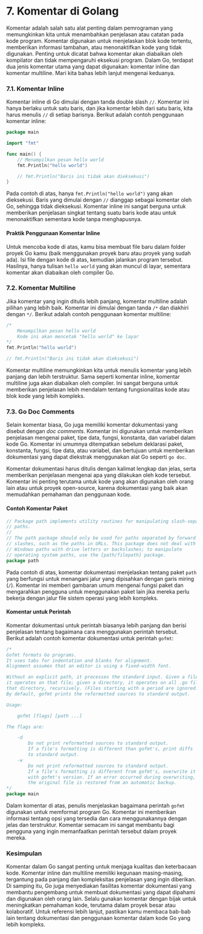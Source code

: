 # 7. Komentar di Golang

Komentar adalah salah satu alat penting dalam pemrograman yang memungkinkan kita untuk menambahkan penjelasan atau catatan pada kode program. Komentar digunakan untuk menjelaskan blok kode tertentu, memberikan informasi tambahan, atau menonaktifkan kode yang tidak digunakan. Penting untuk dicatat bahwa komentar akan diabaikan oleh kompilator dan tidak mempengaruhi eksekusi program. Dalam Go, terdapat dua jenis komentar utama yang dapat digunakan: komentar inline dan komentar multiline. Mari kita bahas lebih lanjut mengenai keduanya.

### 7.1. Komentar Inline

Komentar inline di Go dimulai dengan tanda double slash `//`. Komentar ini hanya berlaku untuk satu baris, dan jika komentar lebih dari satu baris, kita harus menulis `//` di setiap barisnya. Berikut adalah contoh penggunaan komentar inline:

```go
package main

import "fmt"

func main() {
    // Menampilkan pesan hello world
    fmt.Println("hello world")

    // fmt.Println("Baris ini tidak akan dieksekusi")
}
```

Pada contoh di atas, hanya `fmt.Println("hello world")` yang akan dieksekusi. Baris yang dimulai dengan `//` dianggap sebagai komentar oleh Go, sehingga tidak dieksekusi. Komentar inline ini sangat berguna untuk memberikan penjelasan singkat tentang suatu baris kode atau untuk menonaktifkan sementara kode tanpa menghapusnya.

#### Praktik Penggunaan Komentar Inline

Untuk mencoba kode di atas, kamu bisa membuat file baru dalam folder proyek Go kamu (baik menggunakan proyek baru atau proyek yang sudah ada). Isi file dengan kode di atas, kemudian jalankan program tersebut. Hasilnya, hanya tulisan `hello world` yang akan muncul di layar, sementara komentar akan diabaikan oleh compiler Go.

### 7.2. Komentar Multiline

Jika komentar yang ingin ditulis lebih panjang, komentar multiline adalah pilihan yang lebih baik. Komentar ini dimulai dengan tanda `/*` dan diakhiri dengan `*/`. Berikut adalah contoh penggunaan komentar multiline:

```go
/*
    Menampilkan pesan hello world
    Kode ini akan mencetak "hello world" ke layar
*/
fmt.Println("hello world")

// fmt.Println("Baris ini tidak akan dieksekusi")
```

Komentar multiline memungkinkan kita untuk menulis komentar yang lebih panjang dan lebih terstruktur. Sama seperti komentar inline, komentar multiline juga akan diabaikan oleh compiler. Ini sangat berguna untuk memberikan penjelasan lebih mendalam tentang fungsionalitas kode atau blok kode yang lebih kompleks.

### 7.3. Go Doc Comments

Selain komentar biasa, Go juga memiliki komentar dokumentasi yang disebut dengan _doc comments_. Komentar ini digunakan untuk memberikan penjelasan mengenai paket, tipe data, fungsi, konstanta, dan variabel dalam kode Go. Komentar ini umumnya ditempatkan sebelum deklarasi paket, konstanta, fungsi, tipe data, atau variabel, dan bertujuan untuk memberikan dokumentasi yang dapat diekstrak menggunakan alat Go seperti `go doc`.

Komentar dokumentasi harus ditulis dengan kalimat lengkap dan jelas, serta memberikan penjelasan mengenai apa yang dilakukan oleh kode tersebut. Komentar ini penting terutama untuk kode yang akan digunakan oleh orang lain atau untuk proyek open-source, karena dokumentasi yang baik akan memudahkan pemahaman dan penggunaan kode.

#### Contoh Komentar Paket

```go
// Package path implements utility routines for manipulating slash-separated
// paths.
//
// The path package should only be used for paths separated by forward
// slashes, such as the paths in URLs. This package does not deal with
// Windows paths with drive letters or backslashes; to manipulate
// operating system paths, use the [path/filepath] package.
package path
```

Pada contoh di atas, komentar dokumentasi menjelaskan tentang paket `path` yang berfungsi untuk menangani jalur yang dipisahkan dengan garis miring (`/`). Komentar ini memberi gambaran umum mengenai fungsi paket dan mengarahkan pengguna untuk menggunakan paket lain jika mereka perlu bekerja dengan jalur file sistem operasi yang lebih kompleks.

#### Komentar untuk Perintah

Komentar dokumentasi untuk perintah biasanya lebih panjang dan berisi penjelasan tentang bagaimana cara menggunakan perintah tersebut. Berikut adalah contoh komentar dokumentasi untuk perintah `gofmt`:

```go
/*
Gofmt formats Go programs.
It uses tabs for indentation and blanks for alignment.
Alignment assumes that an editor is using a fixed-width font.

Without an explicit path, it processes the standard input. Given a file,
it operates on that file; given a directory, it operates on all .go files in
that directory, recursively. (Files starting with a period are ignored.)
By default, gofmt prints the reformatted sources to standard output.

Usage:

    gofmt [flags] [path ...]

The flags are:

    -d
        Do not print reformatted sources to standard output.
        If a file's formatting is different than gofmt's, print diffs
        to standard output.
    -w
        Do not print reformatted sources to standard output.
        If a file's formatting is different from gofmt's, overwrite it
        with gofmt's version. If an error occurred during overwriting,
        the original file is restored from an automatic backup.
*/
package main
```

Dalam komentar di atas, penulis menjelaskan bagaimana perintah `gofmt` digunakan untuk memformat program Go. Komentar ini memberikan informasi tentang opsi yang tersedia dan cara menggunakannya dengan jelas dan terstruktur. Komentar semacam ini sangat membantu bagi pengguna yang ingin memanfaatkan perintah tersebut dalam proyek mereka.

### Kesimpulan

Komentar dalam Go sangat penting untuk menjaga kualitas dan keterbacaan kode. Komentar inline dan multiline memiliki kegunaan masing-masing, tergantung pada panjang dan kompleksitas penjelasan yang ingin diberikan. Di samping itu, Go juga menyediakan fasilitas komentar dokumentasi yang membantu pengembang untuk membuat dokumentasi yang dapat dipahami dan digunakan oleh orang lain. Selalu gunakan komentar dengan bijak untuk meningkatkan pemahaman kode, terutama dalam proyek besar atau kolaboratif. Untuk referensi lebih lanjut, pastikan kamu membaca bab-bab lain tentang dokumentasi dan penggunaan komentar dalam kode Go yang lebih kompleks.
